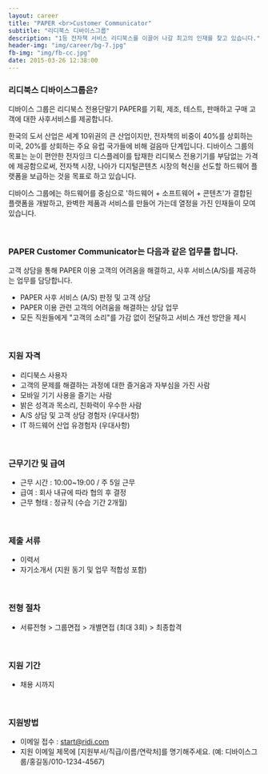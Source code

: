 ```yaml
---
layout: career
title: "PAPER <br>Customer Communicator"
subtitle: "리디북스 디바이스그룹"
description: "1등 전자책 서비스 리디북스를 이끌어 나갈 최고의 인재를 찾고 있습니다."
header-img: "img/career/bg-7.jpg"
fb-img: "img/fb-cc.jpg"
date: 2015-03-26 12:38:00
---
```



### 리디북스 디바이스그룹은?

디바이스 그룹은 리디북스 전용단말기 PAPER를 기획, 제조, 테스트, 판매하고 구매 고객에 대한 사후서비스를 제공합니다.

한국의 도서 산업은 세계 10위권의 큰 산업이지만, 전자책의 비중이 40%를 상회하는 미국, 20%를 상회하는 주요 유럽 국가들에 비해 걸음마 단계입니다.
디바이스 그룹의 목표는 눈이 편안한 전자잉크 디스플레이를 탑재한 리디북스 전용기기를 부담없는 가격에 제공함으로써, 전자책 시장, 나아가 디지털콘텐츠 시장의 혁신을 선도할 하드웨어 플랫폼을 보급하는 것을 목표로 하고 있습니다.

디바이스 그룹에는 하드웨어를 중심으로 '하드웨어 + 소프트웨어 + 콘텐츠'가 결합된 플랫폼을 개발하고, 완벽한 제품과 서비스를 만들어 가는데 열정을 가진 인재들이 모여 있습니다.

<br>

### PAPER Customer Communicator는 다음과 같은 업무를 합니다.

고객 상담을 통해 PAPER 이용 고객의 어려움을 해결하고, 사후 서비스(A/S)를 제공하는 업무를 담당합니다.

* PAPER 사후 서비스 (A/S) 판정 및 고객 상담
* PAPER 이용 관련 고객의 어려움을 해결하는 상담 업무
* 모든 직원들에게 "고객의 소리"를 가감 없이 전달하고 서비스 개선 방안을 제시

<br>

### 지원 자격

* 리디북스 사용자
* 고객의 문제를 해결하는 과정에 대한 즐거움과 자부심을 가진 사람
* 모바일 기기 사용을 즐기는 사람
* 밝은 성격과 목소리, 친화력이 우수한 사람
* A/S 상담 및 고객 상담 경험자 (우대사항)
* IT 하드웨어 산업 유경험자 (우대사항)

<br>

### 근무기간 및 급여

* 근무 시간 : 10:00~19:00 / 주 5일 근무
* 급여 : 회사 내규에 따라 협의 후 결정
* 근무 형태 : 정규직 (수습 기간 2개월)

<br>

### 제출 서류

* 이력서
* 자기소개서 (지원 동기 및 업무 적합성 포함)

<br>

### 전형 절차

* 서류전형 > 그룹면접 > 개별면접 (최대 3회) > 최종합격

<br>

### 지원 기간

* 채용 시까지

<br>

### 지원방법

* 이메일 접수 : <a href="mailto:start@ridi.com">start@ridi.com</a>
* 지원 이메일 제목에 [지원부서/직급/이름/연락처]를 명기해주세요.
  (예: 디바이스그룹/홍길동/010-1234-4567)
